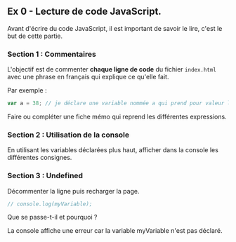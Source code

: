 ## Ex 0 - Lecture de code JavaScript.

Avant d'écrire du code JavaScript, il est important de savoir le lire, c'est le but de cette partie.

### Section 1 : Commentaires

L'objectif est de commenter **chaque ligne de code** du fichier `index.html` avec une phrase en français qui explique ce qu'elle fait.

Par exemple :

```js
var a = 38; // je déclare une variable nommée a qui prend pour valeur l'entier 38.
```

Faire ou compléter une fiche mémo qui reprend les différentes expressions.

### Section 2 : Utilisation de la console

En utilisant les variables déclarées plus haut, afficher dans la console les différentes consignes.

### Section 3 : Undefined

Décommenter la ligne puis recharger la page.

```js
// console.log(myVariable);
```

Que se passe-t-il et pourquoi ?

La console affiche une erreur car la variable myVariable n'est pas déclaré.
